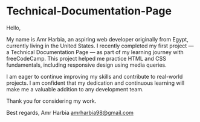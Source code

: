 # Technical-Documentation-Page
Hello,

My name is Amr Harbia, an aspiring web developer originally from Egypt, currently living in the United States. I recently completed my first project — a Technical Documentation Page — as part of my learning journey with freeCodeCamp. This project helped me practice HTML and CSS fundamentals, including responsive design using media queries.

I am eager to continue improving my skills and contribute to real-world projects. I am confident that my dedication and continuous learning will make me a valuable addition to any development team.

Thank you for considering my work.

Best regards,
Amr Harbia
amrharbia98@gmail.com
